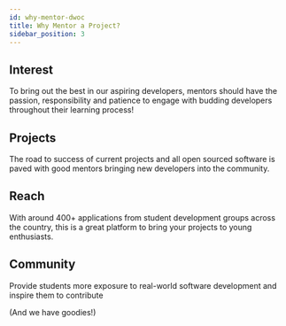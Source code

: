 ```yaml
---
id: why-mentor-dwoc
title: Why Mentor a Project?
sidebar_position: 3
---
```


## Interest

To bring out the best in our aspiring developers, mentors should have the passion, responsibility and patience to engage with budding developers throughout their learning process!

## Projects

The road to success of current projects and all open sourced software is paved with good mentors bringing new developers into the community.

## Reach

With around 400+ applications from student development groups across the country, this is a great platform to bring your projects to young enthusiasts.

## Community

Provide students more exposure to real-world software development and inspire them to contribute

(And we have goodies!)

